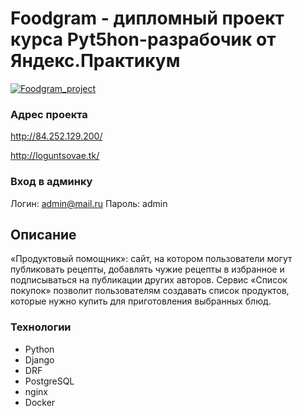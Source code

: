 # Foodgram - дипломный проект курса Pyt5hon-разрабочик от Яндекс.Практикум
[![Foodgram_project](https://github.com/LoguntsovAE/foodgram-project-react/actions/workflows/main.yml/badge.svg)](https://github.com/LoguntsovAE/foodgram-project-react/actions/workflows/main.yml)

### Адрес проекта
http://84.252.129.200/

http://loguntsovae.tk/

### Вход в админку
Логин: admin@mail.ru
Пароль: admin

## Описание
«Продуктовый помощник»: сайт, на котором пользователи могут публиковать рецепты, добавлять чужие рецепты в избранное и подписываться на публикации других авторов. Сервис «Список покупок» позволит пользователям создавать список продуктов, которые нужно купить для приготовления выбранных блюд.

### Технологии
- Python
- Django
- DRF
- PostgreSQL
- nginx
- Docker
